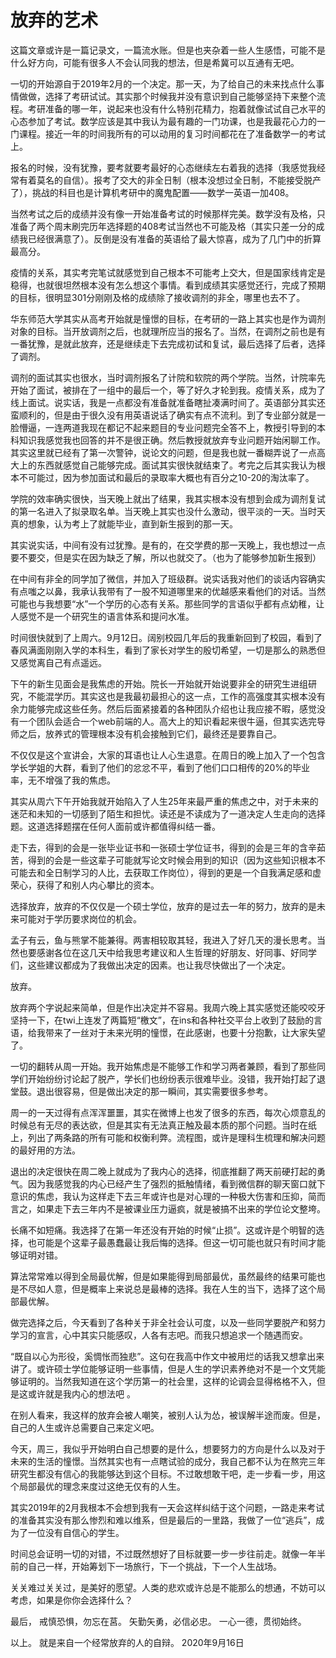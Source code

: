 # 放弃的艺术
这篇文章或许是一篇记录文，一篇流水账。但是也夹杂着一些人生感悟，可能不是什么好方向，可能有很多人不会认同我的想法，但是希冀可以互通有无吧。

一切的开始源自于2019年2月的一个决定。那一天，为了给自己的未来找点什么事情做做，选择了考研试试。其实那个时候我并没有意识到自己能够坚持下来整个流程。考研准备的哪一年，说起来也没有什么特别花精力，抱着就像试试自己水平的心态参加了考试。数学应该是其中我认为最有趣的一门功课，也是我最花心力的一门课程。接近一年的时间我所有的可以动用的复习时间都花在了准备数学一的考试上。

报名的时候，没有犹豫，要考就要考最好的心态继续左右着我的选择（我感觉我经常有着莫名的自信）。报考了交大的非全日制（根本没想过全日制，不能接受脱产了），挑战的科目也是计算机考研中的魔鬼配置——数学一英语一加408。

当然考试之后的成绩并没有像一开始准备考试的时候那样完美。数学没有及格，只准备了两个周末刷完历年选择题的408考试当然也不可能及格（其实只差一分的成绩我已经很满意了）。反倒是没有准备的英语给了最大惊喜，成为了几门中的折算最高分。

疫情的关系，其实考完笔试就感觉到自己根本不可能考上交大，但是国家线肯定是稳得，也就很坦然根本没有怎么想这个事情。看到成绩其实感觉还行，完成了预期的目标，很明显301分刚刚及格的成绩除了接收调剂的非全，哪里也去不了。

华东师范大学其实从高考开始就是憧憬的目标，在考研的一路上其实也是作为调剂对象的目标。当开放调剂之后，也就理所应当的报名了。当然，在调剂之前也是有一番犹豫，是就此放弃，还是继续走下去完成初试和复试，最后选择了后者，选择了调剂。

调剂的面试其实也很水，当时调剂报名了计院和软院的两个学院。当然，计院率先开始了面试，被排在了一组中的最后一个，等了好久才轮到我。疫情关系，成为了线上面试。说实话，我是一点都没有准备就准备瞎扯凑满时间了。英语部分其实还蛮顺利的，但是由于很久没有用英语说话了确实有点不流利。到了专业部分就是一脸懵逼，一连两道我现在都记不起来题目的专业问题完全答不上，教授引导到的本科知识我感觉我也回答的并不是很正确。然后教授就放弃专业问题开始闲聊工作。其实这里就已经有了第一次警钟，说论文的问题，但是我也就一番糊弄说了一点高大上的东西就感觉自己能够完成。面试其实很快就结束了。考完之后其实我认为根本不可能过，因为参加面试和最后的录取率大概也有百分之10-20的淘汰率了。

学院的效率确实很快，当天晚上就出了结果，我其实根本没有想到会成为调剂复试的第一名进入了拟录取名单。当天晚上其实也没什么激动，很平淡的一天。当时天真的想象，认为考上了就能毕业，直到新生报到的那一天。

其实说实话，中间有没有过犹豫。是有的，在交学费的那一天晚上，我也想过一点要不要交，但是实在因为缺乏了解，所以也就交了。（也为了能够参加新生报到）

在中间有非全的同学加了微信，并加入了班级群。说实话我对他们的谈话内容确实有点嗤之以鼻，我承认我带有了一股不知道哪里来的优越感来看他们的对话。当然可能也与我想要“水”一个学历的心态有关系。那些同学的言语似乎都有点幼稚，让人感觉不是一个研究生的语言体系和提问水准。

时间很快就到了上周六。9月12日。阔别校园几年后的我重新回到了校园，看到了春风满面刚刚入学的本科生，看到了家长对学生的殷切希望，一切是那么的熟悉但又感觉离自己有点遥远。

下午的新生见面会是我焦虑的开始。院长一开始就开始说要非全的研究生进组研究，不能混学历。其实这也是我最初最担心的这一点，工作的高强度其实根本没有余力能够完成这些任务。然后后面紧接着的各种团队介绍也让我应接不暇，感觉没有一个团队会适合一个web前端的人。高大上的知识看起来很牛逼，但其实选完导师之后，放养式的管理根本没有机会接触到它们，最终还是要靠自己。

不仅仅是这个宣讲会，大家的耳语也让人心生退意。在周日的晚上加入了一个包含学长学姐的大群，看到了他们的忿忿不平，看到了他们口口相传的20%的毕业率，无不增强了我的焦虑。

其实从周六下午开始我就开始陷入了人生25年来最严重的焦虑之中，对于未来的迷茫和未知的一切感到了陌生和担忧。读还是不读成为了一道决定人生走向的选择题。这道选择题摆在任何人面前或许都值得纠结一番。

走下去，得到的会是一张毕业证书和一张硕士学位证书，得到的会是三年的含辛茹苦，得到的会是一些这辈子可能就写论文时候会用到的知识（因为这些知识根本不可能去和全日制学习的人比，去获取工作岗位），得到的更是一个自我满足感和虚荣心，获得了和别人内心攀比的资本。

选择放弃，放弃的不仅仅是一个硕士学位，放弃的是过去一年的努力，放弃的是未来可能对于学历要求岗位的机会。

孟子有云，鱼与熊掌不能兼得。两害相较取其轻，我进入了好几天的漫长思考。当然也要感谢各位在这几天中给我思考建议和人生哲理的好朋友、好同事、好同学们，这些建议都成为了我做出决定的因素。也让我尽快做出了一个决定。

放弃。

放弃两个字说起来简单，但是作出决定并不容易。我周六晚上其实感觉还能咬咬牙坚持一下，在twi上连发了两篇短“檄文”，在ins和各种社交平台上收到了鼓励的言语，给我带来了一丝对于未来光明的憧憬，在此感谢，也要十分抱歉，让大家失望了。

一切的翻转从周一开始。我开始焦虑是不能够工作和学习两者兼顾，看到了那些同学们开始纷纷讨论起了脱产，学长们也纷纷表示很难毕业。没错，我开始打起了退堂鼓。退出很容易，但是做出决定的那一瞬间，其实需要很多参考。

周一的一天过得有点浑浑噩噩，其实在微博上也发了很多的东西，每次心烦意乱的时候总有无尽的表达欲，但是其实有无法真正触及最本质的那个问题。当时在纸上，列出了两条路的所有可能和权衡利弊。流程图，或许是理科生梳理和解决问题的最好用的方法。

退出的决定很快在周二晚上就成为了我内心的选择，彻底推翻了两天前硬打起的勇气。因为我感觉我的内心已经产生了强烈的抵触情绪，看到微信群的聊天窗口就下意识的焦虑，我认为这样走下去三年或许也是对心理的一种极大伤害和压抑，简而言之，如果走下去三年内不是被课业压力逼疯，就是被搞不出来的学位论文整垮。

长痛不如短痛。我选择了在第一年还没有开始的时候“止损”。这或许是个明智的选择，也可能是个这辈子最愚蠢最让我后悔的选择。但这一切可能也就只有时间才能够证明对错。

算法常常难以得到全局最优解，但是如果能得到局部最优，虽然最终的结果可能也是不尽如人意，但是概率上来说总是最棒的选择。我在人生的当下，选择了这个局部最优解。

做完选择之后，今天看到了各种关于非全社会认可度，以及一些同学要脱产和努力学习的宣言，心中其实只能感叹，人各有志吧。而我只想追求一个随遇而安。

“既自以心为形役，奚惆怅而独悲”。这句在我高中作文中被用烂的话我又想拿出来讲了。或许硕士学位能够证明一些事情，但是人生的学识素养绝对不是一个文凭能够证明的。当然我知道在这个学历第一的社会里，这样的论调会显得格格不入，但是这或许就是我内心的想法吧 。

在别人看来，我这样的放弃会被人嘲笑，被别人认为怂，被误解半途而废。但是，自己的人生或许总需要自己来定义吧。

今天，周三，我似乎开始明白自己想要的是什么，想要努力的方向是什么以及对于未来的生活的憧憬。当然其实也有一点瞎试验的成分，我自己都不认为在熬完三年研究生都没有信心的我能够达到这个目标。不过敢想敢干吧，走一步看一步，用这个局部最优的理念来度过这绝无仅有的人生。

其实2019年的2月我根本不会想到我有一天会这样纠结于这个问题，一路走来考试的准备其实没有那么惨烈和难以维系，但是最后的一里路，我做了一位“逃兵”，成为了一位没有自信心的学生。

时间总会证明一切的对错，不过既然想好了目标就要一步一步往前走。就像一年半前的自己一样，开始筹划下一场旅行，下一个挑战，下一个人生战场。

关关难过关关过，是美好的愿望。人类的悲欢或许总是不能那么的想通，不妨可以考虑，如果是你你会选择什么？


最后，
戒慎恐惧，勿忘在莒。
矢勤矢勇，必信必忠。
一心一德，贯彻始终。



以上。
就是来自一个经常放弃的人的自辩。
2020年9月16日



